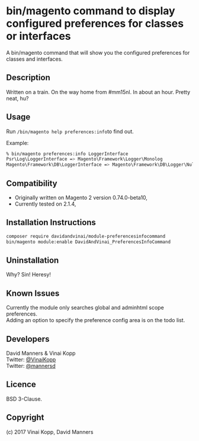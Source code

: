 bin/magento command to display configured preferences for classes or interfaces
===============================================================================

A bin/magento command that will show you the configured preferences for classes and interfaces.

Description
-----------
Written on a train. On the way home from #mm15nl. In about an hour. Pretty neat, hu?


Usage
-----
Run `/bin/magento help preferences:info`to find out.

Example:

```sh
% bin/magento preferences:info LoggerInterface
Psr\Log\LoggerInterface => Magento\Framework\Logger\Monolog
Magento\Framework\DB\LoggerInterface => Magento\Framework\DB\Logger\Null
```

Compatibility
-------------
- Originally written on Magento 2 version 0.74.0-beta10,
- Currently tested on 2.1.4,

Installation Instructions
-------------------------
```sh
composer require davidandvinai/module-preferencesinfocommand
bin/magento module:enable DavidAndVinai_PreferencesInfoCommand
```

Uninstallation
--------------
Why? Sin! Heresy!

Known Issues
------------
Currently the module only searches global and adminhtml scope preferences.  
Adding an option to specify the preference config area is on the todo list.

Developers
----------
David Manners & Vinai Kopp  
Twitter: [@VinaiKopp](https://twitter.com/VinaiKopp)  
Twitter: [@mannersd](https://twitter.com/mannersd)

Licence
-------
BSD 3-Clause.

Copyright
---------
(c) 2017 Vinai Kopp, David Manners
